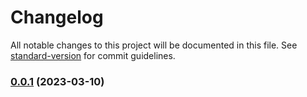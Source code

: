 # Changelog

All notable changes to this project will be documented in this file. See [standard-version](https://github.com/conventional-changelog/standard-version) for commit guidelines.

### [0.0.1](https://github.com/linzeguang/cra-redux-ts/compare/v0.0.1-3...v0.0.1) (2023-03-10)
